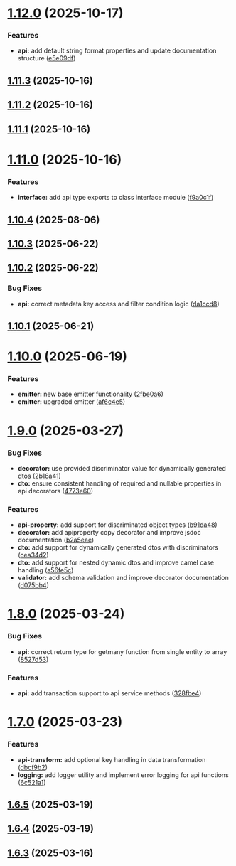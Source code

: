 # [1.12.0](https://github.com/ElsiKora/NestJS-Crud-Automator/compare/v1.11.3...v1.12.0) (2025-10-17)


### Features

* **api:** add default string format properties and update documentation structure ([e5e09df](https://github.com/ElsiKora/NestJS-Crud-Automator/commit/e5e09df77772e71e3ee53e09673bbe18636bbbe8))

## [1.11.3](https://github.com/ElsiKora/NestJS-Crud-Automator/compare/v1.11.2...v1.11.3) (2025-10-16)

## [1.11.2](https://github.com/ElsiKora/NestJS-Crud-Automator/compare/v1.11.1...v1.11.2) (2025-10-16)

## [1.11.1](https://github.com/ElsiKora/NestJS-Crud-Automator/compare/v1.11.0...v1.11.1) (2025-10-16)

# [1.11.0](https://github.com/ElsiKora/NestJS-Crud-Automator/compare/v1.10.4...v1.11.0) (2025-10-16)


### Features

* **interface:** add api type exports to class interface module ([f9a0c1f](https://github.com/ElsiKora/NestJS-Crud-Automator/commit/f9a0c1f71cf97ab4cace2237a28c200fc37b8ba8))

## [1.10.4](https://github.com/ElsiKora/NestJS-Crud-Automator/compare/v1.10.3...v1.10.4) (2025-08-06)

## [1.10.3](https://github.com/ElsiKora/NestJS-Crud-Automator/compare/v1.10.2...v1.10.3) (2025-06-22)

## [1.10.2](https://github.com/ElsiKora/NestJS-Crud-Automator/compare/v1.10.1...v1.10.2) (2025-06-22)

### Bug Fixes

- **api:** correct metadata key access and filter condition logic ([da1ccd8](https://github.com/ElsiKora/NestJS-Crud-Automator/commit/da1ccd8d8126ee66fe9f129ac07233ad097da26f))

## [1.10.1](https://github.com/ElsiKora/NestJS-Crud-Automator/compare/v1.10.0...v1.10.1) (2025-06-21)

# [1.10.0](https://github.com/ElsiKora/NestJS-Crud-Automator/compare/v1.9.0...v1.10.0) (2025-06-19)

### Features

- **emitter:** new base emitter functionality ([2fbe0a6](https://github.com/ElsiKora/NestJS-Crud-Automator/commit/2fbe0a6955a44312baf0318a60470943f261765b))
- **emitter:** upgraded emitter ([af6c4e5](https://github.com/ElsiKora/NestJS-Crud-Automator/commit/af6c4e5b6e9140b845247027c6c5b698c308c11d))

# [1.9.0](https://github.com/ElsiKora/NestJS-Crud-Automator/compare/v1.8.0...v1.9.0) (2025-03-27)

### Bug Fixes

- **decorator:** use provided discriminator value for dynamically generated dtos ([2b16a41](https://github.com/ElsiKora/NestJS-Crud-Automator/commit/2b16a412f19637602a0ca33004cf86c45f88495d))
- **dto:** ensure consistent handling of required and nullable properties in api decorators ([4773e60](https://github.com/ElsiKora/NestJS-Crud-Automator/commit/4773e6013dd77ff0604ac109f125f04a8c48c0c9))

### Features

- **api-property:** add support for discriminated object types ([b91da48](https://github.com/ElsiKora/NestJS-Crud-Automator/commit/b91da48f49596bd3916bd9dc67bc6e5be8635a57))
- **decorator:** add apiproperty copy decorator and improve jsdoc documentation ([b2a5eae](https://github.com/ElsiKora/NestJS-Crud-Automator/commit/b2a5eae6b9159d37c5e3370bf0d789cb8cebb0a1))
- **dto:** add support for dynamically generated dtos with discriminators ([cea34d2](https://github.com/ElsiKora/NestJS-Crud-Automator/commit/cea34d2c8888205038147ade80e638d0f8a43407))
- **dto:** add support for nested dynamic dtos and improve camel case handling ([a56fe5c](https://github.com/ElsiKora/NestJS-Crud-Automator/commit/a56fe5c1db0985f38b6075a5b4fc4ac3597db8b3))
- **validator:** add schema validation and improve decorator documentation ([d075bb4](https://github.com/ElsiKora/NestJS-Crud-Automator/commit/d075bb411bff418b01defdc6021e71fa3239d031))

# [1.8.0](https://github.com/ElsiKora/NestJS-Crud-Automator/compare/v1.7.0...v1.8.0) (2025-03-24)

### Bug Fixes

- **api:** correct return type for getmany function from single entity to array ([8527d53](https://github.com/ElsiKora/NestJS-Crud-Automator/commit/8527d530e24ce5485b98e17fc7a1b374079713a5))

### Features

- **api:** add transaction support to api service methods ([328fbe4](https://github.com/ElsiKora/NestJS-Crud-Automator/commit/328fbe49be0fb38399a0ddc11ba3550c70ffc985))

# [1.7.0](https://github.com/ElsiKora/NestJS-Crud-Automator/compare/v1.6.5...v1.7.0) (2025-03-23)

### Features

- **api-transform:** add optional key handling in data transformation ([dbcf9b2](https://github.com/ElsiKora/NestJS-Crud-Automator/commit/dbcf9b2934bf85a77a5519d738d467a133f9bac6))
- **logging:** add logger utility and implement error logging for api functions ([6c521a1](https://github.com/ElsiKora/NestJS-Crud-Automator/commit/6c521a12dfdf956dc84870f769feed665cfd3b51))

## [1.6.5](https://github.com/ElsiKora/NestJS-Crud-Automator/compare/v1.6.4...v1.6.5) (2025-03-19)

## [1.6.4](https://github.com/ElsiKora/NestJS-Crud-Automator/compare/v1.6.3...v1.6.4) (2025-03-19)

## [1.6.3](https://github.com/ElsiKora/NestJS-Crud-Automator/compare/v1.6.2...v1.6.3) (2025-03-16)

